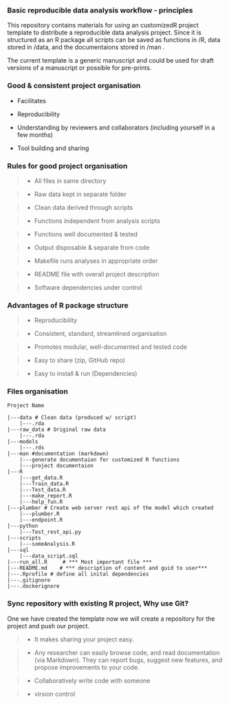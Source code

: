 ### Basic reproducible data analysis workflow - principles

This repository contains materials for using an customizedR project
template to distribute a reproducible data analysis project. Since it is
structured as an R package all scripts can be saved as functions in /R,
data stored in /data, and the documentaions stored in /man .

The current template is a generic manuscript and could be used for draft
versions of a manuscript or possible for pre-prints.

### Good & consistent project organisation

-   Facilitates

-   Reproducibility

-   Understanding by reviewers and collaborators (including yourself in
    a few months)

-   Tool building and sharing

### Rules for good project organisation

> -   All files in same directory

> -   Raw data kept in separate folder

> -   Clean data derived through scripts

> -   Functions independent from analysis scripts

> -   Functions well documented & tested

> -   Output disposable & separate from code

> -   Makefile runs analyses in appropriate order

> -   README file with overall project description

> -   Software dependencies under control

### Advantages of R package structure

> -   Reproducibility

> -   Consistent, standard, streamlined organisation

> -   Promotes modular, well-documented and tested code

> -   Easy to share (zip, GitHub repo)

> -   Easy to install & run (Dependencies)

### Files organisation

    Project Name

    |---data # Clean data (produced w/ script)
        |---.rda 
    |---raw_data # Original raw data
        |---.rda
    |---models 
        |---.rds 
    |---man #documentation (markdown)
        |---generate documentaion for customized R functions
        |---project documentaion
    |---R
        |---get_data.R
        |---Train_data.R
        |---Test_data.R
        |---make_report.R
        |---help_fun.R
    |---plumber # Create web server rest api of the model which created
        |---plumber.R
        |---endpoint.R 
    |---python
        |---Test_rest_api.py
    |---scripts
        |---someAnalysis.R 
    |---sql
        |---data_script.sql
    |---run_all.R     # *** Most important file ***
    |---README.md    # *** description of content and guid to user***
    |---.Rprofile # define all inital dependencies 
    |---.gitignore
    |---.dockerignore

### Sync repository with existing R project, Why use Git?

One we have created the template now we will create a repository for the
project and push our project.

> -   It makes sharing your project easy.

> -   Any researcher can easily browse code, and read documentation (via
>     Markdown). They can report bugs, suggest new features, and propose
>     improvements to your code.

> -   Collaboratively write code with someone

> -   virsion control
